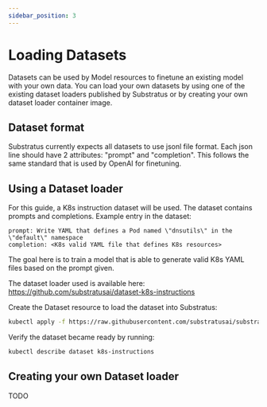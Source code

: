 ```yaml
---
sidebar_position: 3
---
```


# Loading Datasets

<!-- THE MARKDOWN (.md) FILE IS GENERATED FROM THE NOTEBOOK (.ipynb) FILE -->

Datasets can be used by Model resources to finetune an existing model
with your own data. You can load your own datasets by using one of the
existing dataset loaders published by Substratus or by creating your
own dataset loader container image.

## Dataset format

Substratus currently expects all datasets to use jsonl file format.
Each json line should have 2 attributes: "prompt" and "completion".
This follows the same standard that is used by OpenAI for finetuning.

## Using a Dataset loader

For this guide, a K8s instruction dataset will be used. The dataset
contains prompts and completions. Example entry in the dataset:

```
prompt: Write YAML that defines a Pod named \"dnsutils\" in the \"default\" namespace
completion: <K8s valid YAML file that defines K8s resources>
```

The goal here is to train a model that is able to generate valid K8s YAML files based on the prompt given.

The dataset loader used is available here: https://github.com/substratusai/dataset-k8s-instructions

Create the Dataset resource to load the dataset into Substratus:



```bash
kubectl apply -f https://raw.githubusercontent.com/substratusai/substratus/main/examples/datasets/k8s-instructions.yaml
```

Verify the dataset became ready by running:



```bash
kubectl describe dataset k8s-instructions
```

## Creating your own Dataset loader

TODO

